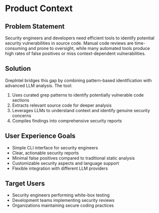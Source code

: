# Product Context

## Problem Statement
Security engineers and developers need efficient tools to identify potential security vulnerabilities in source code. Manual code reviews are time-consuming and prone to oversight, while many automated tools produce high rates of false positives or miss context-dependent vulnerabilities.

## Solution
GrepIntel bridges this gap by combining pattern-based identification with advanced LLM analysis. The tool:
1. Uses curated grep patterns to identify potentially vulnerable code sections
2. Extracts relevant source code for deeper analysis
3. Leverages LLMs to understand context and identify genuine security concerns
4. Compiles findings into comprehensive security reports

## User Experience Goals
- Simple CLI interface for security engineers
- Clear, actionable security reports
- Minimal false positives compared to traditional static analysis
- Customizable security aspects and language support
- Flexible integration with different LLM providers

## Target Users
- Security engineers performing white-box testing
- Development teams implementing security reviews
- Organizations maintaining secure coding practices
